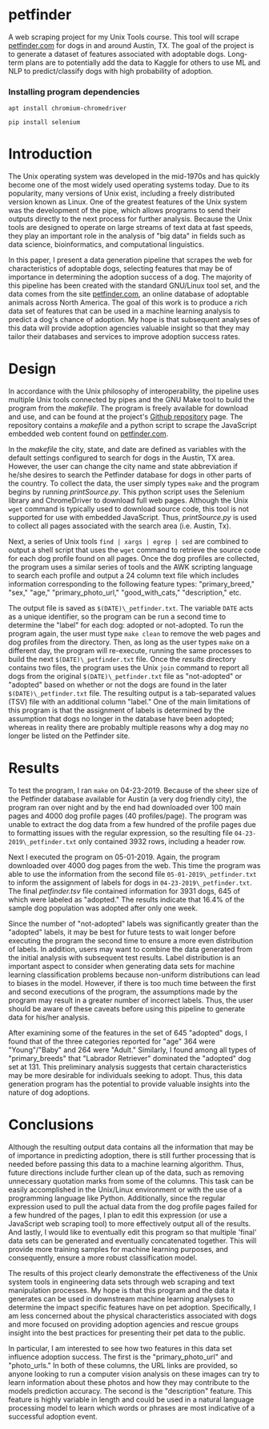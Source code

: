 # petfinder
A web scraping project for my Unix Tools course. This tool will scrape [petfinder.com](https://www.petfinder.com/) for dogs in and around Austin, TX. The goal of the project is to generate a dataset of features associated with adoptable dogs. Long-term plans are to potentially add the data to Kaggle for others to use ML and NLP to predict/classify dogs with high probability of adoption.

### Installing program dependencies
  `apt install chromium-chromedriver`

  `pip install selenium`

# Introduction

The Unix operating system was developed in the mid-1970s and has quickly become one of the most widely used operating systems today. Due to its popularity, many versions of Unix exist, including a freely distributed version known as Linux. One of the greatest features of the Unix system was the development of the pipe, which allows programs to send their outputs directly to the next process for further analysis. Because the Unix tools are designed to operate on large streams of text data at fast speeds, they play an important role in the analysis of "big data" in fields such as data science, bioinformatics, and computational linguistics.

In this paper, I present a data generation pipeline that scrapes the web for characteristics of adoptable dogs, selecting features that may be of importance in determining the adoption success of a dog. The majority of this pipeline has been created with the standard GNU/Linux tool set, and the data comes from the site [petfinder.com](https://www.petfinder.com/), an online database of adoptable animals across North America. The goal of this work is to produce a rich data set of features that can be used in a machine learning analysis to predict a dog's chance of adoption. My hope is that subsequent analyses of this data will provide adoption agencies valuable insight so that they may tailor their databases and services to improve adoption success rates.

# Design

In accordance with the Unix philosophy of interoperability, the pipeline uses multiple Unix tools connected by pipes and the GNU Make tool to build the program from the *makefile*. The program is freely available for download and use, and can be found at the project's [Github repository](https://github.com/keenanberry/petfinder) page. The repository contains a *makefile* and a python script to scrape the JavaScript embedded web content found on [petfinder.com](https://www.petfinder.com/).

In the *makefile* the city, state, and date are defined as variables with the default settings configured to search for dogs in the Austin, TX area. However, the user can change the city name and state abbreviation if he/she desires to search the Petfinder database for dogs in other parts of the country. To collect the data, the user simply types `make` and the program begins by running *printSource.py*. This python script uses the Selenium library and ChromeDriver to download full web pages. Although the Unix `wget` command is typically used to download source code, this tool is not supported for use with embedded JavaScript. Thus, *printSource.py* is used to collect all pages associated with the search area (i.e. Austin, Tx). 

Next, a series of Unix tools `find | xargs | egrep | sed` are combined to output a shell script that uses the `wget` command to retrieve the source code for each dog profile found on all pages. Once the dog profiles are collected, the program uses a similar series of tools and the AWK scripting language to search each profile and output a 24 column text file which includes information corresponding to the following feature types: "primary_breed," "sex," "age," "primary_photo_url," "good_with_cats," "description," etc.

The output file is saved as `$(DATE)\_petfinder.txt`. The variable `DATE` acts as a unique identifier, so the program can be run a second time to determine the "label" for each dog: adopted or not-adopted. To run the program again, the user must type `make clean` to remove the web pages and dog profiles from the directory. Then, as long as the user types `make` on a different day, the program will re-execute, running the same processes to build the next `$(DATE)\_petfinder.txt` file. Once the *results* directory contains two files, the program uses the Unix `join` command to report all dogs from the original `$(DATE)\_petfinder.txt` file as "not-adopted" or "adopted" based on whether or not the dogs are found in the later `$(DATE)\_petfinder.txt` file. The resulting output is a tab-separated values (TSV) file with an additional column "label." One of the main limitations of this program is that the assignment of labels is determined by the assumption that dogs no longer in the database have been adopted; whereas in reality there are probably multiple reasons why a dog may no longer be listed on the Petfinder site.

# Results

To test the program, I ran `make` on 04-23-2019. Because of the sheer size of the Petfinder database available for Austin (a very dog friendly city), the program ran over night and by the end had downloaded over 100 main pages and 4000 dog profile pages (40 profiles/page). The program was unable to extract the dog data from a few hundred of the profile pages due to formatting issues with the regular expression, so the resulting file `04-23-2019\_petfinder.txt` only contained 3932 rows, including a header row. 

Next I executed the program on 05-01-2019. Again, the program downloaded over 4000 dog pages from the web. This time the program was able to use the information from the second file `05-01-2019\_petfinder.txt` to inform the assignment of labels for dogs in `04-23-2019\_petfinder.txt`. The final *petfinder.tsv* file contained information for 3931 dogs, 645 of which were labeled as "adopted." The results indicate that 16.4\% of the sample dog population was adopted after only one week.

Since the number of "not-adopted" labels was significantly greater than the "adopted" labels, it may be best for future tests to wait longer before executing the program the second time to ensure a more even distribution of labels. In addition, users may want to combine the data generated from the initial analysis with subsequent test results. Label distribution is an important aspect to consider when generating data sets for machine learning classification problems because non-uniform distributions can lead to biases in the model. However, if there is too much time between the first and second executions of the program, the assumptions made by the program may result in a greater number of incorrect labels. Thus, the user should be aware of these caveats before using this pipeline to generate data for his/her analysis.

After examining some of the features in the set of 645 "adopted" dogs, I found that of the three categories reported for "age" 364 were "Young"/"Baby" and 264 were "Adult." Similarly, I found among all types of "primary\_breeds" that "Labrador Retriever" dominated the "adopted" dog set at 131. This preliminary analysis suggests that certain characteristics may be more desirable for individuals seeking to adopt. Thus, this data generation program has the potential to provide valuable insights into the nature of dog adoptions.

# Conclusions

Although the resulting output data contains all the information that may be of importance in predicting adoption, there is still further processing that is needed before passing this data to a machine learning algorithm. Thus, future directions include further clean up of the data, such as removing unnecessary quotation marks from some of the columns. This task can be easily accomplished in the Unix/Linux environment or with the use of a programming language like Python. Additionally, since the regular expression used to pull the actual data from the dog profile pages failed for a few hundred of the pages, I plan to edit this expression (or use a JavaScript web scraping tool) to more effectively output all of the results. And lastly, I would like to eventually edit this program so that multiple 'final' data sets can be generated and eventually concatenated together. This will provide more training samples for machine learning purposes, and consequently, ensure a more robust classification model.

The results of this project clearly demonstrate the effectiveness of the Unix system tools in engineering data sets through web scraping and text manipulation processes. My hope is that this program and the data it generates can be used in downstream machine learning analyses to determine the impact specific features have on pet adoption. Specifically, I am less concerned about the physical characteristics associated with dogs and more focused on providing adoption agencies and rescue groups insight into the best practices for presenting their pet data to the public. 

In particular, I am interested to see how two features in this data set influence adoption success. The first is the "primary\_photo\_url" and "photo\_urls." In both of these columns, the URL links are provided, so anyone looking to run a computer vision analysis on these images can try to learn information about these photos and how they may contribute to the models prediction accuracy. The second is the "description" feature. This feature is highly variable in length and could be used in a natural language processing model to learn which words or phrases are most indicative of a successful adoption event.
